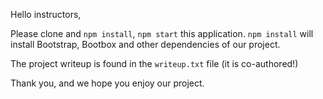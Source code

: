 Hello instructors,

Please clone and `npm install`, `npm start` this application.
`npm install` will install Bootstrap, Bootbox and other dependencies of our project.

The project writeup is found in the `writeup.txt` file (it is co-authored!)

Thank you, and we hope you enjoy our project.
